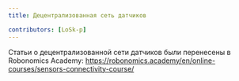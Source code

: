 ```yaml
---
title: Децентрализованная сеть датчиков

contributors: [LoSk-p]
---
```


Статьи о децентрализованной сети датчиков были перенесены в Robonomics Academy: https://robonomics.academy/en/online-courses/sensors-connectivity-course/